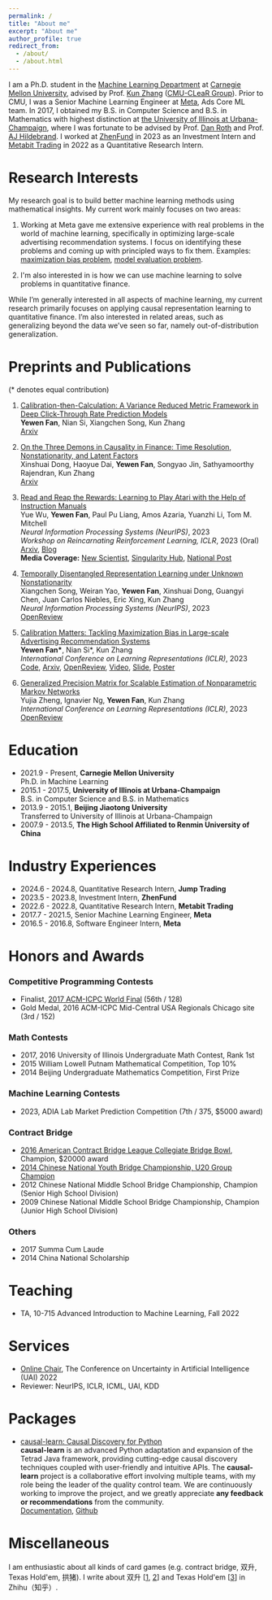 ```yaml
---
permalink: /
title: "About me"
excerpt: "About me"
author_profile: true
redirect_from: 
  - /about/
  - /about.html
---
```


I am a Ph.D. student in the [Machine Learning Department](https://www.ml.cmu.edu/) at [Carnegie Mellon University](https://www.cmu.edu/), advised by Prof. [Kun Zhang](https://www.andrew.cmu.edu/user/kunz1/) ([CMU-CLeaR Group](https://www.cmu.edu/dietrich/causality/)). Prior to CMU, I was a Senior Machine Learning Engineer at [Meta](https://about.facebook.com/), Ads Core ML team. In 2017, I obtained my B.S. in Computer Science and B.S. in Mathematics with highest distinction at [the University of Illinois at Urbana-Champaign](https://illinois.edu/), where I was fortunate to be advised by Prof. [Dan Roth](https://www.cis.upenn.edu/~danroth/) and Prof. [AJ Hildebrand](https://faculty.math.illinois.edu/~hildebr/). I worked at [ZhenFund](https://en.zhenfund.com/) in 2023 as an Investment Intern and [Metabit Trading](https://www.metabit-trading.com/home) in 2022 as a Quantitative Research Intern.

Research Interests
======
My research goal is to build better machine learning methods using mathematical insights. My current work mainly focuses on two areas:

1. Working at Meta gave me extensive experience with real problems in the world of machine learning, specifically in optimizing large-scale advertising recommendation systems. I focus on identifying these problems and coming up with principled ways to fix them. Examples: [maximization bias problem](https://arxiv.org/abs/2205.09809), [model evaluation problem](https://arxiv.org/abs/2401.16692).

2. I'm also interested in is how we can use machine learning to solve problems in quantitative finance.

While I’m generally interested in all aspects of machine learning, my current research primarily focuses on applying causal representation learning to quantitative finance. I’m also interested in related areas, such as generalizing beyond the data we’ve seen so far, namely out-of-distribution generalization.

Preprints and Publications
======
(* denotes equal contribution)

1. [Calibration-then-Calculation: A Variance Reduced Metric Framework in Deep Click-Through Rate Prediction Models](http://arxiv.org/abs/2401.16692)  
**Yewen Fan**, Nian Si, Xiangchen Song, Kun Zhang  
[Arxiv](http://arxiv.org/abs/2401.16692)

1. [On the Three Demons in Causality in Finance: Time Resolution, Nonstationarity, and Latent Factors](https://arxiv.org/abs/2401.05414)  
Xinshuai Dong, Haoyue Dai, **Yewen Fan**, Songyao Jin, Sathyamoorthy Rajendran, Kun Zhang  
[Arxiv](https://arxiv.org/abs/2401.05414)

1. [Read and Reap the Rewards: Learning to Play Atari with the Help of Instruction Manuals](https://arxiv.org/abs/2302.04449)  
Yue Wu, **Yewen Fan**, Paul Pu Liang, Amos Azaria, Yuanzhi Li, Tom M. Mitchell  
*Neural Information Processing Systems (NeurIPS)*, 2023  
*Workshop on Reincarnating Reinforcement Learning, ICLR*, 2023 (Oral)  
[Arxiv](https://arxiv.org/abs/2302.04449), [Blog](https://www.yuewu.ml/projects/2023-RnR/)  
**Media Coverage:** [New Scientist](https://www.newscientist.com/article/2358953-ai-masters-video-game-6000-times-faster-by-reading-the-instructions/), [Singularity Hub](https://singularityhub.com/2023/03/10/an-ai-learned-to-play-atari-6000-times-faster-by-reading-the-instructions/), [National Post](https://nationalpost.com/news/world/ai-gamers-benefit-from-reading-the-instruction-manual-first)

1. [Temporally Disentangled Representation Learning under Unknown Nonstationarity](https://openreview.net/forum?id=V8GHCGYLkf)  
Xiangchen Song, Weiran Yao, **Yewen Fan**, Xinshuai Dong, Guangyi Chen, Juan Carlos Niebles, Eric Xing, Kun Zhang  
*Neural Information Processing Systems (NeurIPS)*, 2023  
[OpenReview](https://openreview.net/forum?id=V8GHCGYLkf)

1. [Calibration Matters: Tackling Maximization Bias in Large-scale Advertising Recommendation Systems](https://arxiv.org/abs/2205.09809)  
**Yewen Fan\***, Nian Si\*, Kun Zhang  
*International Conference on Learning Representations (ICLR)*, 2023  
[Code](https://github.com/tofuwen/VAD), [Arxiv](https://arxiv.org/abs/2205.09809), [OpenReview](https://openreview.net/forum?id=wzlWiO_WY4), [Video](https://recorder-v3.slideslive.com/#/share?share=80356&s=78f10ea0-d9e3-423e-ab9d-4509167e3bcb), [Slide](https://docs.google.com/presentation/d/1tTG27e0rgwKs29RHT8tuQB8wHST3ou3VcWsIVJ7Q0g4/edit?usp=sharing), [Poster](https://drive.google.com/file/d/15dHPoGIlJGVRCv-RbLZLjCbp7JBDqvDu/view?usp=sharing)

1. [Generalized Precision Matrix for Scalable Estimation of Nonparametric Markov Networks](https://openreview.net/forum?id=qBvBycTqVJ)  
Yujia Zheng, Ignavier Ng, **Yewen Fan**, Kun Zhang  
*International Conference on Learning Representations (ICLR)*, 2023  
[OpenReview](https://openreview.net/forum?id=qBvBycTqVJ)

Education
======
- 2021.9 - Present, **Carnegie Mellon University**  
Ph.D. in Machine Learning
- 2015.1 - 2017.5, **University of Illinois at Urbana-Champaign**  
B.S. in Computer Science and B.S. in Mathematics
- 2013.9 - 2015.1, **Beijing Jiaotong University**  
Transferred to University of Illinois at Urbana-Champaign
- 2007.9 - 2013.5, **The High School Affiliated to Renmin University of China**  

Industry Experiences
======
- 2024.6 - 2024.8, Quantitative Research Intern, **Jump Trading**
- 2023.5 - 2023.8, Investment Intern, **ZhenFund**
- 2022.6 - 2022.8, Quantitative Research Intern, **Metabit Trading**
- 2017.7 - 2021.5, Senior Machine Learning Engineer, **Meta**
- 2016.5 - 2016.8, Software Engineer Intern, **Meta**  

Honors and Awards
======
### Competitive Programming Contests
- Finalist, [2017 ACM-ICPC World Final](https://cs.illinois.edu/news/cs-illinois-team-tests-problem-solving-skills-icpc-2017) (56th / 128)
- Gold Medal, 2016 ACM-ICPC Mid-Central USA Regionals Chicago site (3rd / 152)

### Math Contests
- 2017, 2016 University of Illinois Undergraduate Math Contest, Rank 1st
- 2015 William Lowell Putnam Mathematical Competition, Top 10%
- 2014 Beijing Undergraduate Mathematics Competition, First Prize

### Machine Learning Contests
- 2023, ADIA Lab Market Prediction Competition (7th / 375, $5000 award)

### Contract Bridge
- [2016 American Contract Bridge League Collegiate Bridge Bowl](https://en.wikipedia.org/wiki/North_American_Collegiate_Bridge_Championship), Champion, $20000 award
- [2014 Chinese National Youth Bridge Championship, U20 Group Champion](http://www.bblabc.com/template/news/newsView.do?newsId=efc3433f4515f49b01452245d767000b&nowDate=2014-4-2&channel=newMessages)
- 2012 Chinese National Middle School Bridge Championship, Champion (Senior High School Division)
- 2009 Chinese National Middle School Bridge Championship, Champion (Junior High School Division)

### Others
- 2017 Summa Cum Laude
- 2014 China National Scholarship


Teaching
======
- TA, 10-715 Advanced Introduction to Machine Learning, Fall 2022

Services
======
- [Online Chair](https://www.auai.org/uai2022/organizing_committee), The Conference on Uncertainty in Artificial Intelligence (UAI) 2022
- Reviewer: NeurIPS, ICLR, ICML, UAI, KDD


Packages
======
- [causal-learn: Causal Discovery for Python](https://github.com/py-why/causal-learn)  
**causal-learn** is an advanced Python adaptation and expansion of the Tetrad Java framework, providing cutting-edge causal discovery techniques coupled with user-friendly and intuitive APIs. The **causal-learn** project is a collaborative effort involving multiple teams, with my role being the leader of the quality control team. We are continuously working to improve the project, and we greatly appreciate **any feedback or recommendations** from the community.  
[Documentation](https://causal-learn.readthedocs.io/en/latest/), [Github](https://github.com/py-why/causal-learn)


Miscellaneous
======
I am enthusiastic about all kinds of card games (e.g. contract bridge, 双升, Texas Hold'em, 拱猪). I write about 双升 \[[1](https://zhuanlan.zhihu.com/p/384797194), [2](https://www.zhihu.com/question/20721762/answer/333549789)\] and Texas Hold'em \[[3](https://zhuanlan.zhihu.com/p/671906624)\]  in Zhihu（知乎）.
